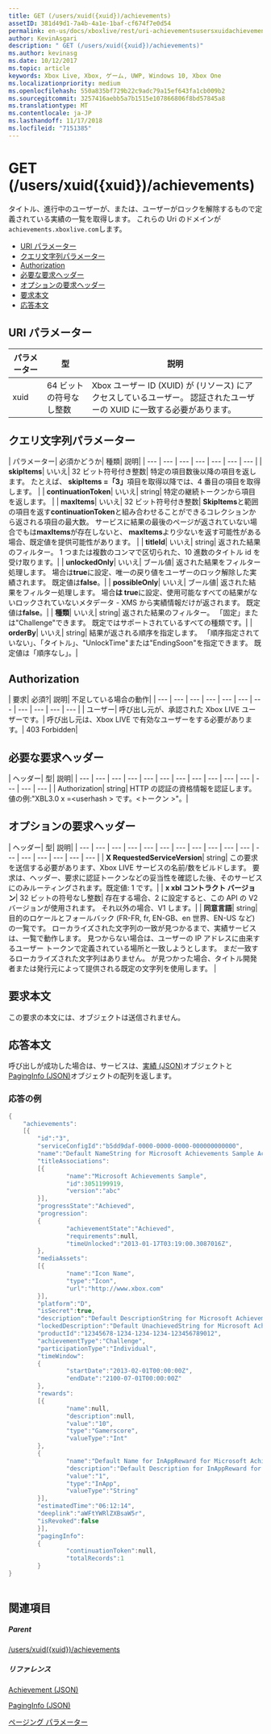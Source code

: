 ```yaml
---
title: GET (/users/xuid({xuid})/achievements)
assetID: 381d49d1-7a4b-4a1e-1baf-cf674f7e0d54
permalink: en-us/docs/xboxlive/rest/uri-achievementsusersxuidachievementsgetv2.html
author: KevinAsgari
description: " GET (/users/xuid({xuid})/achievements)"
ms.author: kevinasg
ms.date: 10/12/2017
ms.topic: article
keywords: Xbox Live, Xbox, ゲーム, UWP, Windows 10, Xbox One
ms.localizationpriority: medium
ms.openlocfilehash: 550a835bf729b22c9adc79a15ef643fa1cb009b2
ms.sourcegitcommit: 3257416aebb5a7b1515e107866806f8bd57845a8
ms.translationtype: MT
ms.contentlocale: ja-JP
ms.lasthandoff: 11/17/2018
ms.locfileid: "7151385"
---
```

# <a name="get-usersxuidxuidachievements"></a>GET (/users/xuid({xuid})/achievements)
タイトル、進行中のユーザーが、または、ユーザーがロックを解除するもので定義されている実績の一覧を取得します。 これらの Uri のドメインが`achievements.xboxlive.com`します。
 
  * [URI パラメーター](#ID4EX)
  * [クエリ文字列パラメーター](#ID4ECB)
  * [Authorization](#ID4ENF)
  * [必要な要求ヘッダー](#ID4ESG)
  * [オプションの要求ヘッダー](#ID4ESH)
  * [要求本文](#ID4EIBAC)
  * [応答本文](#ID4ETBAC)
 
<a id="ID4EX"></a>

 
## <a name="uri-parameters"></a>URI パラメーター
 
| パラメーター| 型| 説明| 
| --- | --- | --- | 
| xuid| 64 ビットの符号なし整数| Xbox ユーザー ID (XUID) が (リソース) にアクセスしているユーザー。 認証されたユーザーの XUID に一致する必要があります。| 
  
<a id="ID4ECB"></a>

 
## <a name="query-string-parameters"></a>クエリ文字列パラメーター
 
| パラメーター| 必須かどうか| 種類| 説明| 
| --- | --- | --- | --- | --- | --- | --- | 
| <b>skipItems</b>| いいえ| 32 ビット符号付き整数| 特定の項目数後以降の項目を返します。 たとえば、 <b>skipItems =「3」</b>項目を取得以降では、4 番目の項目を取得します。 | 
| <b>continuationToken</b>| いいえ| string| 特定の継続トークンから項目を返します。 | 
| <b>maxItems</b>| いいえ| 32 ビット符号付き整数| <b>SkipItems</b>と範囲の項目を返す<b>continuationToken</b>と組み合わせることができるコレクションから返される項目の最大数。 サービスに結果の最後のページが返されていない場合でもは<b>maxItems</b>が存在しないと、 <b>maxItems</b>より少ないを返す可能性がある場合、既定値を提供可能性があります。 | 
| <b>titleId</b>| いいえ| string| 返された結果のフィルター。 1 つまたは複数のコンマで区切られた、10 進数のタイトル id を受け取ります。| 
| <b>unlockedOnly</b>| いいえ| ブール値| 返された結果をフィルター処理します。 場合は<b>true</b>に設定、唯一の戻り値をユーザーのロック解除した実績されます。 既定値は<b>false</b>。| 
| <b>possibleOnly</b>| いいえ| ブール値| 返された結果をフィルター処理します。 場合<b>は true</b>に設定、使用可能なすべての結果がないロックされていないメタデータ - XMS から実績情報だけが返されます。 既定値は<b>false</b>。| 
| <b>種類</b>| いいえ| string| 返された結果のフィルター。 「固定」または"Challenge"できます。 既定ではサポートされているすべての種類です。| 
| <b>orderBy</b>| いいえ| string| 結果が返される順序を指定します。 「順序指定されていない」、「タイトル」、"UnlockTime"または"EndingSoon"を指定できます。 既定値は「順序なし」。| 
  
<a id="ID4ENF"></a>

 
## <a name="authorization"></a>Authorization
 
| 要求| 必須?| 説明| 不足している場合の動作| 
| --- | --- | --- | --- | --- | --- | --- | --- | --- | --- | --- | 
| ユーザー| 呼び出し元が、承認された Xbox LIVE ユーザーです。| 呼び出し元は、Xbox LIVE で有効なユーザーをする必要があります。| 403 Forbidden| 
  
<a id="ID4ESG"></a>

 
## <a name="required-request-headers"></a>必要な要求ヘッダー
 
| ヘッダー| 型| 説明| 
| --- | --- | --- | --- | --- | --- | --- | --- | --- | --- | --- | --- | --- | --- | 
| Authorization| string| HTTP の認証の資格情報を認証します。 値の例:"XBL3.0 x =&lt;userhash > です。&lt;トークン >"。| 
  
<a id="ID4ESH"></a>

 
## <a name="optional-request-headers"></a>オプションの要求ヘッダー
 
| ヘッダー| 型| 説明| 
| --- | --- | --- | --- | --- | --- | --- | --- | --- | --- | --- | --- | --- | --- | --- | --- | --- | 
| <b>X RequestedServiceVersion</b>| string| この要求を送信する必要があります、Xbox LIVE サービスの名前/数をビルドします。 要求は、ヘッダー、要求に認証トークンなどの妥当性を確認した後、そのサービスにのみルーティングされます。既定値: 1 です。| 
| <b>x xbl コントラクト バージョン</b>| 32 ビットの符号なし整数| 存在する場合、2 に設定すると、この API の V2 バージョンが使用されます。 それ以外の場合、V1 します。| 
| <b>同意言語</b>| string| 目的のロケールとフォールバック (FR-FR, fr, EN-GB、en 世界、EN-US など) の一覧です。 ローカライズされた文字列の一致が見つかるまで、実績サービスは、一覧で動作します。 見つからない場合は、ユーザーの IP アドレスに由来するユーザー トークンで定義されている場所と一致しようとします。 まだ一致するローカライズされた文字列はありません。 が見つかった場合、タイトル開発者または発行元によって提供される既定の文字列を使用します。 | 
  
<a id="ID4EIBAC"></a>

 
## <a name="request-body"></a>要求本文
 
この要求の本文には、オブジェクトは送信されません。
  
<a id="ID4ETBAC"></a>

 
## <a name="response-body"></a>応答本文
 
呼び出しが成功した場合は、サービスは、[実績 (JSON)](../../json/json-achievementv2.md)オブジェクトと[PagingInfo (JSON)](../../json/json-paginginfo.md)オブジェクトの配列を返します。
 
<a id="ID4ECCAC"></a>

 
### <a name="sample-response"></a>応答の例
 

```cpp
{
    "achievements":
    [{
        "id":"3",
        "serviceConfigId":"b5dd9daf-0000-0000-0000-000000000000",
        "name":"Default NameString for Microsoft Achievements Sample Achievement 3",
        "titleAssociations":
        [{
                "name":"Microsoft Achievements Sample",
                "id":3051199919,
                "version":"abc"
        }],
        "progressState":"Achieved",
        "progression":
        {
                "achievementState":"Achieved",
                "requirements":null,
                "timeUnlocked":"2013-01-17T03:19:00.3087016Z",
        },
        "mediaAssets":
        [{
                "name":"Icon Name",
                "type":"Icon",
                "url":"http://www.xbox.com"
        }],
        "platform":"D",
        "isSecret":true,
        "description":"Default DescriptionString for Microsoft Achievements Sample Achievement 3",
        "lockedDescription":"Default UnachievedString for Microsoft Achievements Sample Achievement 3",
        "productId":"12345678-1234-1234-1234-123456789012",
        "achievementType":"Challenge",
        "participationType":"Individual",
        "timeWindow":
        {
                "startDate":"2013-02-01T00:00:00Z",
                "endDate":"2100-07-01T00:00:00Z"
        },
        "rewards":
        [{
                "name":null,
                "description":null,
                "value":"10",
                "type":"Gamerscore",
                "valueType":"Int"
        },
        {
                "name":"Default Name for InAppReward for Microsoft Achievements Sample Achievement 3",
                "description":"Default Description for InAppReward for Microsoft Achievements Sample Achievement 3",
                "value":"1",
                "type":"InApp",
                "valueType":"String"
        }],
        "estimatedTime":"06:12:14",
        "deeplink":"aWFtYWRlZXBsaW5r",
        "isRevoked":false
        }],
        "pagingInfo":
        {
                "continuationToken":null,
                "totalRecords":1
        }
}
         
```

   
<a id="ID4EPCAC"></a>

 
## <a name="see-also"></a>関連項目
 
<a id="ID4ERCAC"></a>

 
##### <a name="parent"></a>Parent 

[/users/xuid({xuid})/achievements](uri-achievementsusersxuidachievementsv2.md)

  
<a id="ID4E2CAC"></a>

 
##### <a name="reference"></a>リファレンス 

[Achievement (JSON)](../../json/json-achievementv2.md)

 [PagingInfo (JSON)](../../json/json-paginginfo.md)

 [ページング パラメーター](../../additional/pagingparameters.md)

   